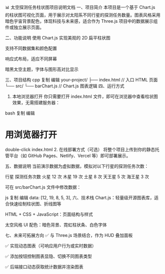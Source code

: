 📊 太空探测任务柱状图项目说明文档
一、项目简介
本项目是一个基于 Chart.js 的柱状图可视化页面，用于展示对太阳系不同行星的探测任务数量。图表风格采用暗色宇宙背景配色，体现科技与未来感，适合作为 Three.js 项目中的数据展示组件或独立展示页面。

二、功能说明
使用 Chart.js 实现美观的 2D 扁平柱状图

支持不同数据集和颜色配置

响应式布局，适应不同屏幕

暗黑太空主题，字体与图形高对比显示

三、项目结构
cpp
复制
编辑
your-project/
├── index.html           // 入口 HTML 页面
└── src/
    └── barChart.js      // Chart.js 图表逻辑
四、运行方式
1. 本地浏览器打开
你只需要打开 index.html 文件，即可在浏览器中查看柱状图效果，无需搭建服务器：

bash
复制
编辑
# 用浏览器打开
double-click index.html
2. 在线部署方式（可选）
将整个项目上传到你的静态托管平台（如 GitHub Pages、Netlify、Vercel 等）即可部署展示。

五、数据说明
当前演示数据为虚拟数据，模拟对以下行星的探测任务次数：

行星	探测任务次数
火星	12 次
木星	19 次
土星	8 次
天王星	5 次
海王星	3 次

可在 src/barChart.js 文件中修改数据：

js
复制
编辑
data: [12, 19, 8, 5, 3],
六、技术栈
Chart.js：轻量级开源图表库，适合快速绘制柱状图、折线图等

HTML + CSS + JavaScript：页面结构与样式

太空风格 UI 配色：暗色背景、霓虹柱状条、白色字体

七、未来可拓展方向
✅ 与 Three.js 场景结合，作为 HUD 叠加面板

✅ 实现动态图表（可响应用户行为或实时数据）

✅ 添加按钮控制图表显隐、切换不同图表类型

✅ 后端接口动态获取统计数据并渲染图表
